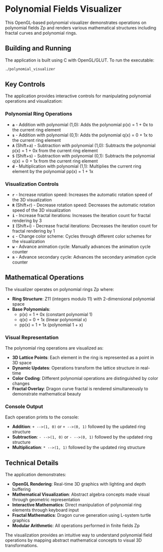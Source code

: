 # Polynomial Fields Visualizer

This OpenGL-based polynomial visualizer demonstrates operations on polynomial fields Zp and renders various mathematical structures including fractal curves and polynomial rings.

## Building and Running

The application is built using C with OpenGL/GLUT. To run the executable:

```bash
./polynomial_visualizer
```

## Key Controls

The application provides interactive controls for manipulating polynomial operations and visualization:

### Polynomial Ring Operations

- **`a`** - Addition with polynomial (1,0): Adds the polynomial p(x) = 1 + 0x to the current ring element
- **`s`** - Addition with polynomial (0,1): Adds the polynomial q(x) = 0 + 1x to the current ring element
- **`A`** (Shift+a) - Subtraction with polynomial (1,0): Subtracts the polynomial p(x) = 1 + 0x from the current ring element  
- **`S`** (Shift+s) - Subtraction with polynomial (0,1): Subtracts the polynomial q(x) = 0 + 1x from the current ring element
- **`d`** - Multiplication with polynomial (1,1): Multiplies the current ring element by the polynomial pp(x) = 1 + 1x

### Visualization Controls

- **`r`** - Increase rotation speed: Increases the automatic rotation speed of the 3D visualization
- **`R`** (Shift+r) - Decrease rotation speed: Decreases the automatic rotation speed of the 3D visualization
- **`i`** - Increase fractal iterations: Increases the iteration count for fractal rendering by 3
- **`I`** (Shift+i) - Decrease fractal iterations: Decreases the iteration count for fractal rendering by 1
- **`c`** - Change color scheme: Cycles through different color schemes for the visualization
- **`w`** - Advance animation cycle: Manually advances the animation cycle counter
- **`n`** - Advance secondary cycle: Advances the secondary animation cycle counter

## Mathematical Operations

The visualizer operates on polynomial rings Zp where:
- **Ring Structure**: Z11 (integers modulo 11) with 2-dimensional polynomial space
- **Base Polynomials**: 
  - p(x) = 1 + 0x (constant polynomial 1)
  - q(x) = 0 + 1x (linear polynomial x)  
  - pp(x) = 1 + 1x (polynomial 1 + x)

### Visual Representation

The polynomial ring operations are visualized as:
- **3D Lattice Points**: Each element in the ring is represented as a point in 3D space
- **Dynamic Updates**: Operations transform the lattice structure in real-time
- **Color Coding**: Different polynomial operations are distinguished by color changes
- **Fractal Overlay**: Dragon curve fractal is rendered simultaneously to demonstrate mathematical beauty

### Console Output

Each operation prints to the console:
- **Addition**: `+ -->(1, 0)` or `+ -->(0, 1)` followed by the updated ring structure
- **Subtraction**: `- -->(1, 0)` or `- -->(0, 1)` followed by the updated ring structure  
- **Multiplication**: `* -->(1, 1)` followed by the updated ring structure

## Technical Details

The application demonstrates:
- **OpenGL Rendering**: Real-time 3D graphics with lighting and depth buffering
- **Mathematical Visualization**: Abstract algebra concepts made visual through geometric representation
- **Interactive Mathematics**: Direct manipulation of polynomial ring elements through keyboard input
- **Fractal Mathematics**: Dragon curve generation using L-system turtle graphics
- **Modular Arithmetic**: All operations performed in finite fields Zp

The visualization provides an intuitive way to understand polynomial field operations by mapping abstract mathematical concepts to visual 3D transformations.